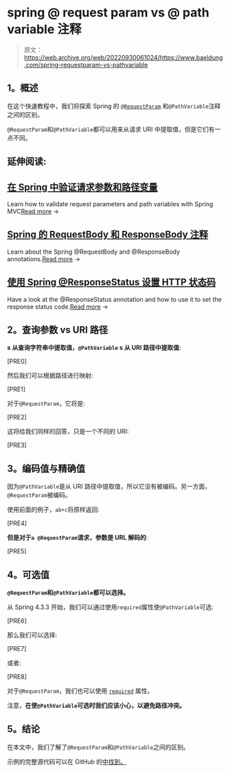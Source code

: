 # spring @ request param vs @ path variable 注释

> 原文：<https://web.archive.org/web/20220930061024/https://www.baeldung.com/spring-requestparam-vs-pathvariable>

## **1。概述**

在这个快速教程中，我们将探索 Spring 的 [`@RequestParam`](/web/20220628053909/https://www.baeldung.com/spring-request-param) 和`@PathVariable`注释之间的区别。

`@RequestParam`和`@PathVariable`都可以用来从请求 URI 中提取值，但是它们有一点不同。

## 延伸阅读:

## [在 Spring 中验证请求参数和路径变量](/web/20220628053909/https://www.baeldung.com/spring-validate-requestparam-pathvariable)

Learn how to validate request parameters and path variables with Spring MVC[Read more](/web/20220628053909/https://www.baeldung.com/spring-validate-requestparam-pathvariable) →

## [Spring 的 RequestBody 和 ResponseBody 注释](/web/20220628053909/https://www.baeldung.com/spring-request-response-body)

Learn about the Spring @RequestBody and @ResponseBody annotations.[Read more](/web/20220628053909/https://www.baeldung.com/spring-request-response-body) →

## [使用 Spring @ResponseStatus 设置 HTTP 状态码](/web/20220628053909/https://www.baeldung.com/spring-response-status)

Have a look at the @ResponseStatus annotation and how to use it to set the response status code.[Read more](/web/20220628053909/https://www.baeldung.com/spring-response-status) →

## **2。查询参数 vs URI 路径**

**s 从查询字符串中提取值，`@PathVariable` s 从 URI 路径中提取值**:

[PRE0]

然后我们可以根据路径进行映射:

[PRE1]

对于`@RequestParam`，它将是:

[PRE2]

这将给我们同样的回答，只是一个不同的 URI:

[PRE3]

## **3。编码值与精确值**

因为`@PathVariable`是从 URI 路径中提取值，所以它没有被编码。另一方面，`@RequestParam`被编码。

使用前面的例子，`ab+c`将原样返回:

[PRE4]

**但是对于`a @RequestParam`请求，参数是 URL 解码的**:

[PRE5]

## **4。可选值**

**`@RequestParam`和`@PathVariable`都可以选择。**

从 Spring 4.3.3 开始，我们可以通过使用`required`属性使`@PathVariable`可选:

[PRE6]

那么我们可以选择:

[PRE7]

或者:

[PRE8]

对于`@RequestParam`，我们也可以使用 [`required`](/web/20220628053909/https://www.baeldung.com/spring-request-param#making-an-optional-request-parameter) 属性。

注意，**在使`@PathVariable`可选时我们应该小心，以避免路径冲突。**

## **5。结论**

在本文中，我们了解了`@RequestParam`和`@PathVariable`之间的区别。

示例的完整源代码可以在 GitHub 的[中找到。](https://web.archive.org/web/20220628053909/https://github.com/eugenp/tutorials/tree/master/spring-web-modules/spring-mvc-basics-5)